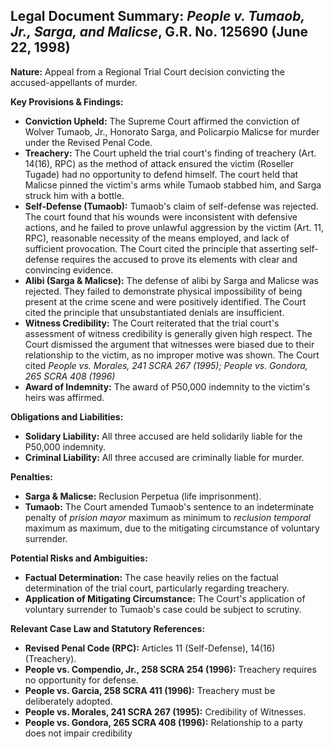 ## Legal Document Summary: *People v. Tumaob, Jr., Sarga, and Malicse*, G.R. No. 125690 (June 22, 1998)

**Nature:** Appeal from a Regional Trial Court decision convicting the accused-appellants of murder.

**Key Provisions & Findings:**

*   **Conviction Upheld:** The Supreme Court affirmed the conviction of Wolver Tumaob, Jr., Honorato Sarga, and Policarpio Malicse for murder under the Revised Penal Code.
*   **Treachery:** The Court upheld the trial court's finding of treachery (Art. 14(16), RPC) as the method of attack ensured the victim (Roseller Tugade) had no opportunity to defend himself. The court held that Malicse pinned the victim's arms while Tumaob stabbed him, and Sarga struck him with a bottle.
*   **Self-Defense (Tumaob):** Tumaob's claim of self-defense was rejected. The court found that his wounds were inconsistent with defensive actions, and he failed to prove unlawful aggression by the victim (Art. 11, RPC), reasonable necessity of the means employed, and lack of sufficient provocation. The Court cited the principle that asserting self-defense requires the accused to prove its elements with clear and convincing evidence.
*   **Alibi (Sarga & Malicse):** The defense of alibi by Sarga and Malicse was rejected. They failed to demonstrate physical impossibility of being present at the crime scene and were positively identified. The Court cited the principle that unsubstantiated denials are insufficient.
*   **Witness Credibility:** The Court reiterated that the trial court's assessment of witness credibility is generally given high respect. The Court dismissed the argument that witnesses were biased due to their relationship to the victim, as no improper motive was shown. The Court cited *People vs. Morales, 241 SCRA 267 (1995); People vs. Gondora, 265 SCRA 408 (1996)*
*   **Award of Indemnity:** The award of P50,000 indemnity to the victim's heirs was affirmed.

**Obligations and Liabilities:**

*   **Solidary Liability:** All three accused are held solidarily liable for the P50,000 indemnity.
*   **Criminal Liability:** All three accused are criminally liable for murder.

**Penalties:**

*   **Sarga & Malicse:** Reclusion Perpetua (life imprisonment).
*   **Tumaob:** The Court amended Tumaob's sentence to an indeterminate penalty of *prision mayor* maximum as minimum to *reclusion temporal* maximum as maximum, due to the mitigating circumstance of voluntary surrender.

**Potential Risks and Ambiguities:**

*   **Factual Determination:** The case heavily relies on the factual determination of the trial court, particularly regarding treachery.
*   **Application of Mitigating Circumstance:** The Court's application of voluntary surrender to Tumaob's case could be subject to scrutiny.

**Relevant Case Law and Statutory References:**

*   **Revised Penal Code (RPC):** Articles 11 (Self-Defense), 14(16) (Treachery).
*   **People vs. Compendio, Jr., 258 SCRA 254 (1996):** Treachery requires no opportunity for defense.
*   **People vs. Garcia, 258 SCRA 411 (1996):** Treachery must be deliberately adopted.
*   **People vs. Morales, 241 SCRA 267 (1995):** Credibility of Witnesses.
*   **People vs. Gondora, 265 SCRA 408 (1996):** Relationship to a party does not impair credibility
